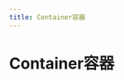 ```yaml
---
title: Container容器
---
```

# Container容器


<ClientOnly>
<container-vp></container-vp>
</ClientOnly>
